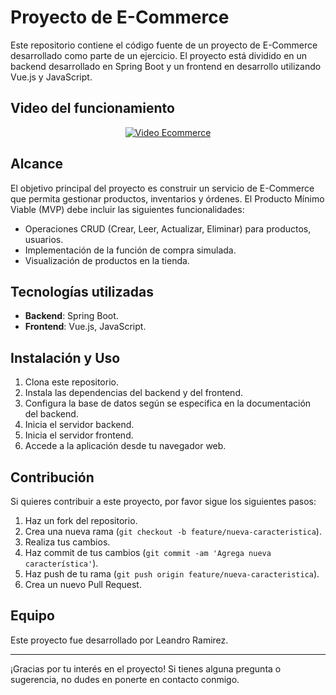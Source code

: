# Proyecto de E-Commerce

Este repositorio contiene el código fuente de un proyecto de E-Commerce desarrollado como parte de un ejercicio. El proyecto está dividido en un backend desarrollado en Spring Boot y un frontend en desarrollo utilizando Vue.js y JavaScript.

## Video del funcionamiento

<p align="center">
  <a href="https://youtu.be/r4aeBI5wYjE">
    <img src="https://img.youtube.com/vi/r4aeBI5wYjE/0.jpg" alt="Video Ecommerce">
  </a>
</p>

## Alcance

El objetivo principal del proyecto es construir un servicio de E-Commerce que permita gestionar productos, inventarios y órdenes. El Producto Mínimo Viable (MVP) debe incluir las siguientes funcionalidades:

- Operaciones CRUD (Crear, Leer, Actualizar, Eliminar) para productos, usuarios.
- Implementación de la función de compra simulada.
- Visualización de productos en la tienda.


## Tecnologías utilizadas

- **Backend**: Spring Boot.
- **Frontend**: Vue.js, JavaScript.

## Instalación y Uso

1. Clona este repositorio.
2. Instala las dependencias del backend y del frontend.
3. Configura la base de datos según se especifica en la documentación del backend.
4. Inicia el servidor backend.
5. Inicia el servidor frontend.
6. Accede a la aplicación desde tu navegador web.

## Contribución

Si quieres contribuir a este proyecto, por favor sigue los siguientes pasos:

1. Haz un fork del repositorio.
2. Crea una nueva rama (`git checkout -b feature/nueva-caracteristica`).
3. Realiza tus cambios.
4. Haz commit de tus cambios (`git commit -am 'Agrega nueva característica'`).
5. Haz push de tu rama (`git push origin feature/nueva-caracteristica`).
6. Crea un nuevo Pull Request.

## Equipo

Este proyecto fue desarrollado por Leandro Ramirez.

---

¡Gracias por tu interés en el proyecto! Si tienes alguna pregunta o sugerencia, no dudes en ponerte en contacto conmigo.
